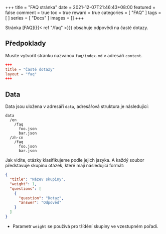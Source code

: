 +++
title = "FAQ stránka"
date = 2021-12-07T21:46:43+08:00
featured = false
comment = true
toc = true
reward = true
categories = [
  "FAQ"
]
tags = [
]
series = [
  "Docs"
]
images = []
+++

Stránka [FAQ]({{< ref "/faq" >}}) obsahuje odpovědi na časté dotazy.
<!--more-->

## Předpoklady

Musíte vytvořit stránku nazvanou `faq/index.md` v adresáři `content`.

```toml
+++
title = "Časté dotazy"
layout = "faq"
+++
```

## Data

Data jsou uložena v adresáři `data`, adresářová struktura je následující:

```text
data
  /en
    /faq
      foo.json
      bar.json
  /zh-cn
    /faq
      foo.json
      bar.json
```

Jak vidíte, otázky klasifikujeme podle jejich jazyka. A každý soubor představuje skupinu otázek, které mají následující formát:

```json
{
  "title": "Název skupiny",
  "weight": 1,
  "questions": [
    {
      "question": "Dotaz",
      "answer": "Odpověď"
    }
  ]
}
```

- Parametr `weight` se používá pro třídění skupiny ve vzestupném pořadí.
